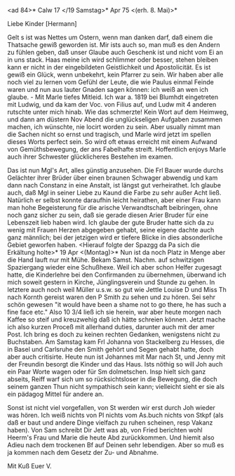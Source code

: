 <ad 84>* Calw 17 </19 Samstag>* Apr 75
 <(erh. 8. Mai)>*

Liebe Kinder [Hermann]

Gelt s ist was Nettes um Ostern, wenn man danken darf, daß einem die Thatsache gewiß geworden ist. Mir ists auch so, man muß es den Andern zu fühlen geben, daß unser Glaube auch Geschenk ist und nicht vom Ei an in uns stack. 
Haas meine ich wird schlimmer oder besser, stehen bleiben kann er nicht in der eingebildeten Geistlichkeit und Apostolicität. Es ist gewiß ein Glück, wenn unbekehrt, kein Pfarrer zu sein. Wir haben aber alle noch viel zu lernen vom Gefühl der Leute, die wie Paulus einmal Feinde waren und nun aus lauter Gnaden sagen können: ich weiß an wen ich glaube. - Mit Marle tiefes Mitleid. Ich war a. 1819 bei Blumhdt eingetreten mit Ludwig, und da kam der Voc. von Filius auf, und Ludw mit 4 anderen rutschte unter mich hinab. Wie das schmerzte! Kein Wort auf dem Heimweg, und dann am düstern Nov Abend die unglückseligen Aufgaben zusammen machen, ich wünschte, nie locirt worden zu sein. Aber usually nimmt man die Sachen nicht so ernst und tragisch, und Marle wird jetzt im spellen dieses Worts perfect sein. So wird oft etwas erreicht mit einem Aufwand von Gemüthsbewegung, der ans Fabelhafte streift. Hoffentlich enjoys Marle auch ihrer Schwester glücklicheres Bestehen im examen.

Das ist nun Mgl's Art, alles günstig anzusehen. Die Frl Bauer wurde durchs Gelächter ihrer Brüder über einen braunen Schwager abwendig und kam dann nach Constanz in eine Anstalt, ist längst gut verheirathet. Ich glaube auch, daß Mgl in seiner Liebe zu Kaund die Farbe zu sehr außer Acht ließ. Natürlich er selbst konnte daraufhin leicht heirathen, aber einer Frau kann man hohe Begeisterung für die arische Verwandtschaft beibringen, ohne noch ganz sicher zu sein, daß sie gerade diesen Arier Bruder für eine Lebenszeit lieb haben wird. Ich glaube der gute Bruder hatte sich da zu wenig mit Frauen Herzen abgegeben gehabt, seine eigene dachte auch ganz männlich; bei der jetzigen wird er tiefere Blicke in dies absonderliche Gebiet geworfen haben. <Hierauf folgte der Spazgg da Pa sich die Erkältung holte>* 
19 Apr <(Montag)>* Nun ist da noch Platz in Menge aber die Hand lauft nur mit Mühe. Bekam Samst. Nachm. auf schwitzigen Spaziergang wieder eine Schußhexe. Weil ich aber schon Helfer zugesagt hatte, die Kinderlehre bei den Confirmanden zu übernehmen, überwand ich mich soweit gestern in Kirche, Jünglingsverein und Stunde zu gehen. In letztere auch noch weil Müller u.s.w. so gut wie Jettle Louise D und Miss Th nach Kornth gereist waren den P Smith zu sehen und zu hören. Sei sehr schön gewesen "it would have been a shame not to go there, he has such a fine face etc." Also 10 3/4 ließ ich sie herein, war aber heute morgen nach Kaffee so steif und kreuzwehig daß ich hätte schreien können. Jetzt mache ich also kurzen Proceß mit allerhand duties, darunter auch mit der amer Post. Ich bring es doch zu keinen rechten Gedanken, wenigstens nicht zu Buchstaben. Am Samstag kam Frl Johanna von Stackelberg zu Hesses, die in Basel und Carlsruhe den Smith gehört und Segen gehabt hatte, doch aber auch critisirte. Heute nun ist Johannes mit Mar nach St, und Jenny mit der Freundin besorgt die Kinder und das Haus. Ists nöthig so will Joh auch ein Paar Worte wagen oder für Sm dolmetschen. Insp hielt sich ganz abseits, Reiff warf sich um so rücksichtsloser in die Bewegung, die doch seinem ganzen Thun nicht sympathisch sein kann; vielleicht sieht er sie als ein pädagog Mittel für andere an.

Sonst ist nicht viel vorgefallen, von St werden wir erst durch Joh wieder was hören. Ich weiß nichts von Pl nichts vom As.buch nichts von Stkpf (als daß er baut und andere Dinge vielfach zu ruhen scheinen, resp Vakanz haben). Von Sam schreibt Dir Jett was ab, von Fried berichten wohl Heerm's Frau und Marie die heute Abd zurückkommen. Und hiemit also Adieu nach dem trockenen Bf auf Deinen sehr lebendigen. Aber so muß es ja kommen nach dem Gesetz der Zu- und Abnahme.

 Mit Kuß Euer V.
